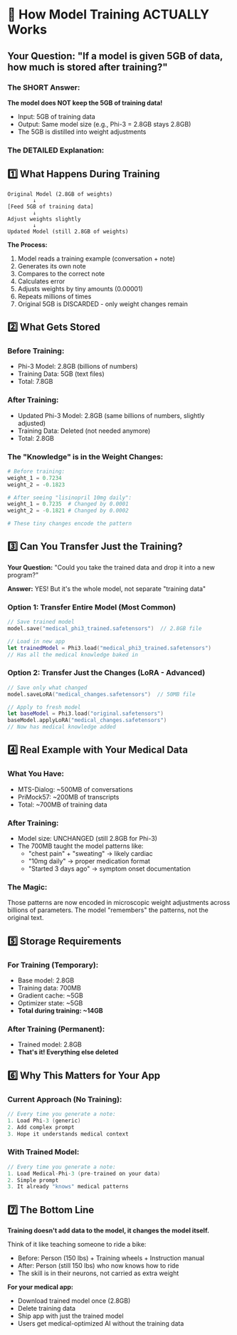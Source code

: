 # 🧠 How Model Training ACTUALLY Works

## Your Question: "If a model is given 5GB of data, how much is stored after training?"

### The SHORT Answer:
**The model does NOT keep the 5GB of training data!**
- Input: 5GB of training data
- Output: Same model size (e.g., Phi-3 = 2.8GB stays 2.8GB)
- The 5GB is distilled into weight adjustments

### The DETAILED Explanation:

## 1️⃣ What Happens During Training

```
Original Model (2.8GB of weights)
        ↓
[Feed 5GB of training data]
        ↓
Adjust weights slightly
        ↓
Updated Model (still 2.8GB of weights)
```

**The Process:**
1. Model reads a training example (conversation + note)
2. Generates its own note
3. Compares to the correct note
4. Calculates error
5. Adjusts weights by tiny amounts (0.00001)
6. Repeats millions of times
7. Original 5GB is DISCARDED - only weight changes remain

## 2️⃣ What Gets Stored

### Before Training:
- Phi-3 Model: 2.8GB (billions of numbers)
- Training Data: 5GB (text files)
- Total: 7.8GB

### After Training:
- Updated Phi-3 Model: 2.8GB (same billions of numbers, slightly adjusted)
- Training Data: Deleted (not needed anymore)
- Total: 2.8GB

### The "Knowledge" is in the Weight Changes:
```python
# Before training:
weight_1 = 0.7234
weight_2 = -0.1823

# After seeing "lisinopril 10mg daily":
weight_1 = 0.7235  # Changed by 0.0001
weight_2 = -0.1821 # Changed by 0.0002

# These tiny changes encode the pattern
```

## 3️⃣ Can You Transfer Just the Training?

**Your Question:** "Could you take the trained data and drop it into a new program?"

**Answer:** YES! But it's the whole model, not separate "training data"

### Option 1: Transfer Entire Model (Most Common)
```swift
// Save trained model
model.save("medical_phi3_trained.safetensors")  // 2.8GB file

// Load in new app
let trainedModel = Phi3.load("medical_phi3_trained.safetensors")
// Has all the medical knowledge baked in
```

### Option 2: Transfer Just the Changes (LoRA - Advanced)
```swift
// Save only what changed
model.saveLoRA("medical_changes.safetensors")  // 50MB file

// Apply to fresh model
let baseModel = Phi3.load("original.safetensors")
baseModel.applyLoRA("medical_changes.safetensors")
// Now has medical knowledge added
```

## 4️⃣ Real Example with Your Medical Data

### What You Have:
- MTS-Dialog: ~500MB of conversations
- PriMock57: ~200MB of transcripts
- Total: ~700MB of training data

### After Training:
- Model size: UNCHANGED (still 2.8GB for Phi-3)
- The 700MB taught the model patterns like:
  - "chest pain" + "sweating" → likely cardiac
  - "10mg daily" → proper medication format
  - "Started 3 days ago" → symptom onset documentation

### The Magic:
Those patterns are now encoded in microscopic weight adjustments across billions of parameters. The model "remembers" the patterns, not the original text.

## 5️⃣ Storage Requirements

### For Training (Temporary):
- Base model: 2.8GB
- Training data: 700MB
- Gradient cache: ~5GB
- Optimizer state: ~5GB
- **Total during training: ~14GB**

### After Training (Permanent):
- Trained model: 2.8GB
- **That's it! Everything else deleted**

## 6️⃣ Why This Matters for Your App

### Current Approach (No Training):
```swift
// Every time you generate a note:
1. Load Phi-3 (generic)
2. Add complex prompt
3. Hope it understands medical context
```

### With Trained Model:
```swift
// Every time you generate a note:
1. Load Medical-Phi-3 (pre-trained on your data)
2. Simple prompt
3. It already "knows" medical patterns
```

## 7️⃣ The Bottom Line

**Training doesn't add data to the model, it changes the model itself.**

Think of it like teaching someone to ride a bike:
- Before: Person (150 lbs) + Training wheels + Instruction manual
- After: Person (still 150 lbs) who now knows how to ride
- The skill is in their neurons, not carried as extra weight

**For your medical app:**
- Download trained model once (2.8GB)
- Delete training data
- Ship app with just the trained model
- Users get medical-optimized AI without the training data